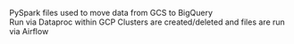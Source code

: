 PySpark files used to move data from GCS to BigQuery<br>
Run via Dataproc within GCP
Clusters are created/deleted and files are run via Airflow

